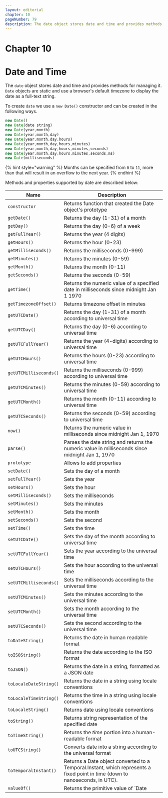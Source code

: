 ```yaml
---
layout: editorial
chapter: 10
pageNumber: 79
description: The date object stores date and time and provides methods for managing it. Date objects are static and use a browser's default timezone to display the date as a full-text string.
---
```


# Chapter 10
# Date and Time

The `date` object stores date and time and provides methods for managing it. `Date` objects are static and use a browser's default timezone to display the date as a full-text string.

To create  `date` we use a `new Date()` constructor and can be created in the following ways.

```javascript
new Date()
new Date(date string)
new Date(year,month)
new Date(year,month,day)
new Date(year,month,day,hours)
new Date(year,month,day,hours,minutes)
new Date(year,month,day,hours,minutes,seconds)
new Date(year,month,day,hours,minutes,seconds,ms)
new Date(milliseconds)
```

{% hint style="warning" %}
Months can be specified from `0` to `11`, more than that will result in an overflow to the next year.
{% endhint %}

Methods and properties supported by date are described below:

| Name                   | Description                                                                                     |
| ---------------------- | ----------------------------------------------------------------------------------------------- |
| `constructor`          | Returns function that created the Date object's prototype                                       |
| `getDate()`            | Returns the day (1-31) of a month                                                               |
| `getDay()`             | Returns the day (0-6) of a week                                                                 |
| `getFullYear()`        | Returns the year (4 digits)                                                                     |
| `getHours()`           | Returns the hour (0-23)                                                                         |
| `getMilliseconds()`    | Returns the milliseconds (0-999)                                                                 |
| `getMinutes()`         | Returns the minutes (0-59)                                                                       |
| `getMonth()`           | Returns the month (0-11)                                                                         |
| `getSeconds()`         | Returns the seconds (0-59)                                                                       |
| `getTime()`            | Returns the numeric value of a specified date in milliseconds since midnight Jan 1 1970         |
| `getTimezoneOffset()`  | Returns timezone offset in minutes                                                              |
| `getUTCDate()`         | Returns the day (1-31) of a month according to universal time                                   |
| `getUTCDay()`          | Returns the day (0-6) according to universal time                                               |
| `getUTCFullYear()`     | Returns the year (4-digits) according to universal time                                          |
| `getUTCHours()`        | Returns the hours (0-23) according to universal time                                             |
| `getUTCMilliseconds()` | Returns the milliseconds (0-999)  according to  universal time                                    |
| `getUTCMinutes()`      | Returns the minutes (0-59) according to  universal time                                          |
| `getUTCMonth()`        | Returns the month (0-11) according to  universal time                                           |
| `getUTCSeconds()`      | Returns the seconds (0-59) according to universal time                                          |
| `now()`                | Returns the numeric value in milliseconds since midnight Jan 1, 1970                            |
| `parse()`              | Parses the date string and returns the numeric value in milliseconds since midnight Jan 1, 1970 |
| `prototype`            | Allows to add properties                                                                        |
| `setDate()`            | Sets the day of a month                                                                         |
| `setFullYear()`        | Sets the year                                                                                   |
| `setHours()`           | Sets the hour                                                                                   |
| `setMilliseconds()`    | Sets the milliseconds                                                                           |
| `setMinutes()`         | Sets the minutes                                                                                |
| `setMonth()`           | Sets the month                                                                                  |
| `setSeconds()`         | Sets the second                                                                                 |
| `setTime()`            | Sets the time                                                                                   |
| `setUTCDate()`         | Sets the day of the month according to universal time                                           |
| `setUTCFullYear()`     | Sets the year according to the universal time                                                   |
| `setUTCHours()`        | Sets the hour according to the universal time                                                   |
| `setUTCMilliseconds()` | Sets the milliseconds according to the universal time                                           |
| `setUTCMinutes()`      | Sets the minutes according to the universal time                                                |
| `setUTCMonth()`        | Sets the month according to the universal time                                                  |
| `setUTCSeconds()`      | Sets the second according to the universal time                                                 |
| `toDateString()`       | Returns the date in human readable format                                                       |
| `toISOString()`        | Returns the date according to the ISO format                                                    |
| `toJSON()`             | Returns the date in a string, formatted as a JSON date                                          |
| `toLocaleDateString()` | Returns the date in a string using locale conventions                                           |
| `toLocaleTimeString()` | Returns the time in a string using locale conventions                                           |
| `toLocaleString()`     | Returns date using locale conventions                                                           |
| `toString()`           | Returns string representation of the specified date                                             |
| `toTimeString()`       | Returns the _time_  portion into a human-readable  format                                       |
| `toUTCString()`        | Converts date into a string according to the universal format                                   |
| `toTemporalInstant()`  | Returns a Date object converted to a Temporal.Instant, which represents a fixed point in time (down to nanoseconds, in UTC).                                 |
| `valueOf()`            | Returns the primitive value of `Date                                                           |

